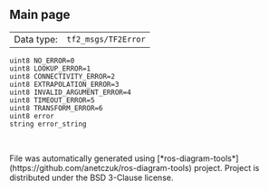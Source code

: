 <!--
File was automatically generated using 'ros-diagram-tools' project.
Project is distributed under the BSD 3-Clause license.
-->

## Main page

|     |     |
| --- | --- |
| Data type: | `tf2_msgs/TF2Error` |

```
uint8 NO_ERROR=0
uint8 LOOKUP_ERROR=1
uint8 CONNECTIVITY_ERROR=2
uint8 EXTRAPOLATION_ERROR=3
uint8 INVALID_ARGUMENT_ERROR=4
uint8 TIMEOUT_ERROR=5
uint8 TRANSFORM_ERROR=6
uint8 error
string error_string


```


</br>
File was automatically generated using [*ros-diagram-tools*](https://github.com/anetczuk/ros-diagram-tools) project.
Project is distributed under the BSD 3-Clause license.
